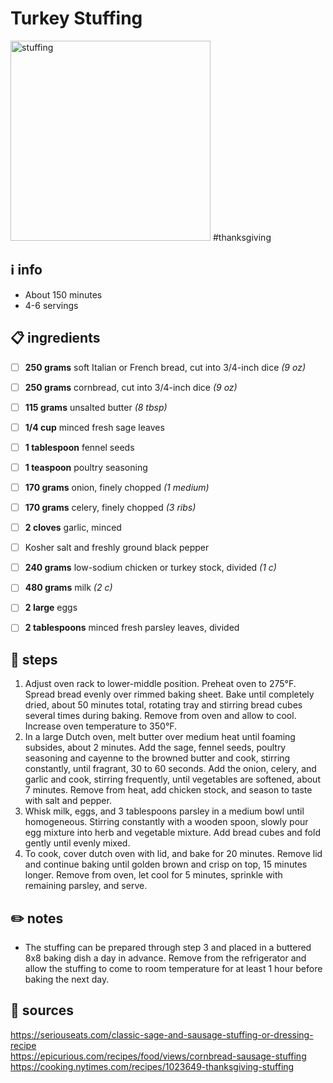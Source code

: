 # Turkey Stuffing  
<img src="https://assets.epicurious.com/photos/5fa16f9b0c1b5e2f46e00049/1:1/w_1920,c_limit/Our-Favorite-Thanksgiving-Stuffing-with-Sausage-and-Cornbread-07092017_V1_final.jpg" alt="stuffing" width="320"/>
#thanksgiving

## ℹ️ info  
* About 150 minutes  
* 4-6 servings  

## 📋 ingredients  
- [ ] **250	grams**	soft Italian or French bread, cut into 3/4-inch dice *(9 oz)*
- [ ] **250	grams**	cornbread, cut into 3/4-inch dice *(9 oz)*

- [ ] **115	grams**	unsalted butter *(8 tbsp)*

- [ ] **1/4	cup**	minced fresh sage leaves
- [ ] **1	tablespoon**	fennel seeds
- [ ] **1	teaspoon**	poultry seasoning

- [ ] **170	grams**	onion, finely chopped *(1 medium)*
- [ ] **170	grams**	celery, finely chopped *(3 ribs)*
- [ ] **2	cloves**	garlic, minced

- [ ] Kosher salt and freshly ground black pepper

- [ ] **240	grams**	low-sodium chicken or turkey stock, divided *(1 c)*
- [ ] **480	grams**	milk *(2 c)*

- [ ] **2	large**	eggs
- [ ] **2	tablespoons**	minced fresh parsley leaves, divided

## 🔪 steps  
1. Adjust oven rack to lower-middle position. Preheat oven to 275°F. Spread bread evenly over rimmed baking sheet. Bake until completely dried, about 50 minutes total, rotating tray and stirring bread cubes several times during baking. Remove from oven and allow to cool. Increase oven temperature to 350°F.
2. In a large Dutch oven, melt butter over medium heat until foaming subsides, about 2 minutes. Add the sage, fennel seeds, poultry seasoning and cayenne to the browned butter and cook, stirring constantly, until fragrant, 30 to 60 seconds. Add the onion, celery, and garlic and cook, stirring frequently, until vegetables are softened, about 7 minutes. Remove from heat, add chicken stock, and season to taste with salt and pepper.
3. Whisk milk, eggs, and 3 tablespoons parsley in a medium bowl until homogeneous. Stirring constantly with a wooden spoon, slowly pour egg mixture into herb and vegetable mixture. Add bread cubes and fold gently until evenly mixed.
4. To cook, cover dutch oven with lid, and bake for 20 minutes. Remove lid and continue baking until golden brown and crisp on top, 15 minutes longer. Remove from oven, let cool for 5 minutes, sprinkle with remaining parsley, and serve. 

## ✏️ notes  
* The stuffing can be prepared through step 3 and placed in a buttered 8x8 baking dish a day in advance. Remove from the refrigerator and allow the stuffing to come to room temperature for at least 1 hour before baking the next day.

## 🔗 sources  
https://seriouseats.com/classic-sage-and-sausage-stuffing-or-dressing-recipe  
https://epicurious.com/recipes/food/views/cornbread-sausage-stuffing  
https://cooking.nytimes.com/recipes/1023649-thanksgiving-stuffing  
